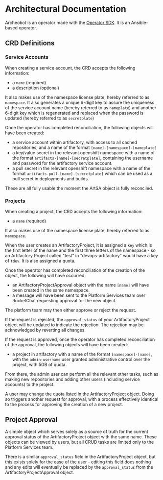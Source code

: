 # Architectural Documentation

Archeobot is an operator made with the [Operator SDK](https://sdk.operatorframework.io/docs/). It is an Ansible-based operator.

## CRD Definitions

### Service Accounts

When creating a service account, the CRD accepts the following information:

- a `name` (required)
- a description (optional)

It also makes use of the namespace license plate, hereby referred to as `namespace`. It also generates a unique 6-digit key to assure the uniqueness of the service account name  (hereby referred to as `nameplate`) and another 6-digit key which is regenerated and replaced when the password is updated (hereby referred to as `secretplate`)

Once the operator has completed reconciliation, the following objects will have been created:

- a service account within artifactory, with access to all cached repositories, and a name of the format `[name]-[namespace]-[nameplate]`
- a key/value secret in the relevant openshift namespace with a name of the format `artifacts-[name]-[secretplate]`, containing the username and password for the artifactory service account.
- a pull secret in the relevant openshift namespace with a name of the format `artifacts-pull-[name]-[secretplate]` which can be used as a pull secret in deployments and builds.

These are all fully usable the moment the ArtSA object is fully reconciled.

### Projects

When creating a project, the CRD accepts the following information:

- a `name` (required)

It also makes use of the namespace license plate, hereby referred to as `namespace`.

When the user creates an ArtifactoryProject, it is assigned a `key` which is the first letter of the name and the first three letters of the namespace - so an Artifactory Project called "test" in "devops-artifactory" would have a key of `tdev`. It is also assigned a quota. 

Once the operator has completed reconciliation of the creation of the object, the following will have occurred:
- an ArtifactoryProjectApproval object with the name `[name]` will have been created in the same namespace.
- a message will have been sent to the Platform Services team over RocketChat requesting approval for the new object.

The platform team may then either approve or reject the request.

If the request is rejected, the `approval_status` of your ArtifactoryProject object will be updated to indicate the rejection. The rejection may be acknowledged by reverting all changes.

If the request is approved, once the operator has completed reconciliation of the approval, the following objects will have been created:
- a project in artifactory with a name of the format `[namespace]-[name]`, with the `admin-username` user granted administrative control over the project, with 5GB of quota.

From there, the admin user can perform all the relevant other tasks, such as making new repositories and adding other users (including service accounts) to the project. 

A user may change the quota listed in the ArtifactoryProject object. Doing so triggers another request for approval, with a process effectively identical to the process for approving the creation of a new project.

## Project Approval

A simple object which serves solely as a source of truth for the current approval status of the ArtifactoryProject object with the same name. These objects can be viewed by users, but all CRUD tasks are limited only to the Platform Services team. 

There is a similar `approval_status` field in the ArtifactoryProject object, but this exists solely for the ease of the user - editing this field does nothing and any edits will eventually be replaced by the `approval_status` from the ArtifactoryProjectApproval object.
